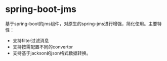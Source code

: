 # spring-boot-jms
基于spring-boot的jms组件，对原生的spring-jms进行增强，简化使用。主要特性：
* 支持filter过滤消息
* 支持按需配置不同的convertor
* 支持基于jackson的json格式数据转换。
